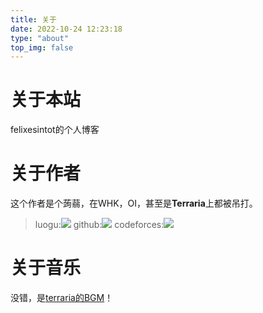 ```yaml
---
title: 关于
date: 2022-10-24 12:23:18
type: "about"
top_img: false
---
```

# 关于本站
felixesintot的个人博客
# 关于作者
这个作者是个蒟蒻，在WHK，OI，甚至是**Terraria**上都被吊打。  
> luogu:[![](https://img.shields.io/badge/Luogu-mushvase-green)](https://www.luogu.com.cn/user/289608)
> github:[![](https://img.shields.io/badge/github-felixesintot-blueviolet)](https://github.com/felixesintot/)
> codeforces:[![](https://img.shields.io/badge/codeforces-felixesintot-blue)](https://codeforces.com/profile/felixesintot)
# 关于音乐
没错，是[terraria的BGM](https://music.163.com/#/playlist?id=360286071)！
